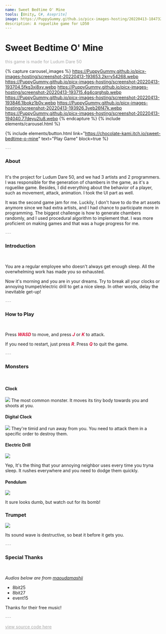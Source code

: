 ```yaml
---
name: Sweet Bedtime O' Mine
tools: [Unity, C#, Aseprite]
image: https://PuppyGummy.github.io/picx-images-hosting/20220413-184732.3uup4gm1ha.webp
description: A roguelike game for LD50
---
```


# Sweet Bedtime O' Mine

<p style="color:DarkGrey">
this game is made for Ludum Dare 50</p>

{% capture carousel_images %}
https://PuppyGummy.github.io/picx-images-hosting/screenshot-20220413-193653.2krry54268.webp
https://PuppyGummy.github.io/picx-images-hosting/screenshot-20220413-193704.5fkg3xj8xy.webp
https://PuppyGummy.github.io/picx-images-hosting/screenshot-20220413-193715.4g4cqrghsb.webp
https://PuppyGummy.github.io/picx-images-hosting/screenshot-20220413-193846.1lbokz1b0v.webp
https://PuppyGummy.github.io/picx-images-hosting/screenshot-20220413-193926.3yeb26f47k.webp
https://PuppyGummy.github.io/picx-images-hosting/screenshot-20220413-194040.77deyu2lu8.webp
{% endcapture %}
{% include elements/carousel.html %}

{% include elements/button.html link="https://chocolate-kami.itch.io/sweet-bedtime-o-mine" text="Play Game" block=true %}

<p class="text-center" style="color:DarkGrey">
---
</p>

<h3 class="text-center">
About
</h3>

<br>
It's the project for Ludum Dare 50, and we had 3 artists and 2 programmers. 
I was responsible for the generation of chambers in the game, as it's a roguelike game. Besides, I did everything about the behavior of a player, such as movement, attack, animation. I took the UI part as well.

It was the second game jam for me. Luckily, I don't have to do the art assets anymore since we had extra artists, and I had chance to participate more in programming. The biggest challenge is how to generate chambers randomly, and I used procedural algorithm to implement that. I was more proficient on making games and that was a huge progress for me.
<br>

<p class="text-center" style="color:DarkGrey">
---
</p>

<h3 class="text-center"> 
Introduction
</h3>
<br>

You are a regular employee who doesn't always get enough sleep. All the overwhelming work has made you so exhausted.

Now it's morning and you are in your dreams. Try to break all your clocks or annoying trumpet/electric drill to get a nice sleep. In other words, delay the inevitable get-up!

<p class="text-center" style="color:DarkGrey">
---
</p>

<h3 class="text-center"> 
How to Play
</h3>
<br>


Press <font color=Crimson><b><i>WASD</i></b></font> to move, and press <font color=Crimson><b><i>J</i></b></font> or <font color=Crimson><b><i>K</i></b></font> to attack. 

If you need to restart, just press <font color=Crimson><b><i>R</i></b></font>. Press <font color=Crimson><b><i>Q</i></b></font> to quit the game.

<p class="text-center" style="color:DarkGrey">
---
</p>
<h3 class="text-center"> 
Monsters
</h3>
<br>

#### Clock

![](https://PuppyGummy.github.io/picx-images-hosting/ClockWalk1.7zqagkj7jz.webp)
The most common monster. It moves its tiny body towards you and shoots at you.

#### Digital Clock

![](https://PuppyGummy.github.io/picx-images-hosting/BlueRun1.7ax0wjvojj.webp)
They're timid and run away from you. You need to attack them in a specific order to destroy them.

#### Electric Drill

![](https://PuppyGummy.github.io/picx-images-hosting/DrillIdle1.2velrajabk.webp)

Yep, It's the thing that your annoying neighbor uses every time you tryna sleep. It rushes everywhere and you need to dodge them quickly.

#### Pendulum

![](https://PuppyGummy.github.io/picx-images-hosting/PendulumIdle1.6t6z7yuayo.webp)

It sure looks dumb, but watch out for its bomb!

### Trumpet

![](https://PuppyGummy.github.io/picx-images-hosting/TrumpetIdle4.4uashmosnl.webp)

Its sound wave is destructive, so beat it before it gets you.

<p class="text-center" style="color:DarkGrey">
---
</p>
<h3 class="text-center"> 
Special Thanks
</h3>
<br>

*Audios below are from [maoudamashii](https://maou.audio/)*
- 8bit25
- 8bit27
- event15

Thanks for their free music!

<p class="text-center" style="color:DarkGrey">
---
</p>

<div class="text-center">
<a style="color:DarkGrey" href="https://github.com/gamemagics/Sweet-Bedtime-O-Mine">
view source code here
</a>
</div>